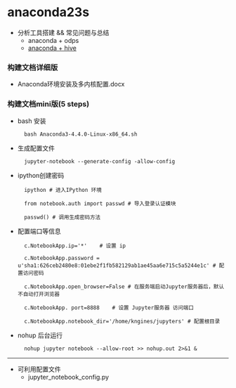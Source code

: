 # anaconda23s
- 分析工具搭建 && 常见问题与总结
	- anaconda + odps
	- [anaconda + hive](https://blog.csdn.net/qq_24452475/article/details/94319179)

### 构建文档详细版
- Anaconda环境安装及多内核配置.docx 
### 构建文档mini版(5 steps)
- bash 安装
	
		bash Anaconda3-4.4.0-Linux-x86_64.sh
	
- 生成配置文件
		
		jupyter-notebook --generate-config -allow-config

- ipython创建密码
	
		ipython # 进入IPython 环境
	
		from notebook.auth import passwd # 导入登录认证模块
	
		passwd() # 调用生成密码方法

- 配置端口等信息
	
		c.NotebookApp.ip='*'    # 设置 ip
	
		c.NotebookApp.password = u'sha1:626ceb2480e8:01ebe2f1fb582129ab1ae45aa6e715c5a5244e1c' # 配置访问密码
	
		c.NotebookApp.open_browser=False # 在服务端启动Jupyter服务器后，默认不自动打开浏览器
	
		c.NotebookApp. port=8888    # 设置 Jupyter服务器 访问端口
	
		c.NotebookApp.notebook_dir='/home/kngines/jupyters' # 配置根目录
	
- nohup 后台运行
	
		nohup jupyter notebook --allow-root >> nohup.out 2>&1 &

---
- 可利用配置文件
	- jupyter_notebook_config.py
